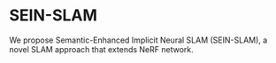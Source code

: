 # SEIN-SLAM
We propose Semantic-Enhanced Implicit Neural SLAM (SEIN-SLAM), a novel SLAM approach that extends NeRF network.
